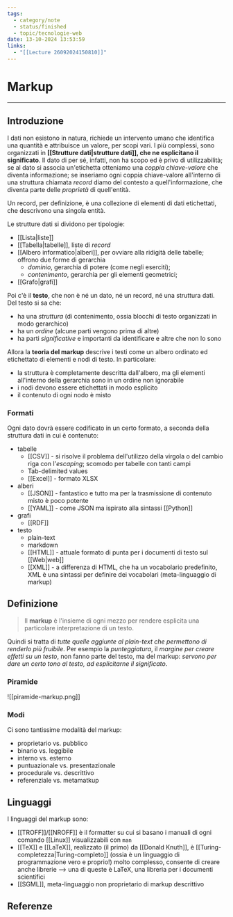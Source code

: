 ```yaml
---
tags:
  - category/note
  - status/finished
  - topic/tecnologie-web
date: 13-10-2024 13:53:59
links:
  - "[[Lecture 26092024150810]]"
---
```

# Markup
---
## Introduzione
I dati non esistono in natura, richiede un intervento umano che identifica una quantità e attribuisce un valore, per scopi vari. I più complessi, sono organizzati in **[[Strutture dati|strutture dati]], che ne esplicitano il significato**. Il dato di per sé, infatti, non ha scopo ed è privo di utilizzabilità; se al dato si associa un'etichetta otteniamo una _coppia chiave-valore_ che diventa informazione; se inseriamo ogni coppia chiave-valore all'interno di una struttura chiamata _record_ diamo del contesto a quell'informazione, che diventa parte delle _proprietà_ di quell'entità.

Un record, per definizione, è una collezione di elementi di dati etichettati, che descrivono una singola entità.

Le strutture dati si dividono per tipologie:
- [[Lista|liste]]
- [[Tabella|tabelle]], liste di _record_
- [[Albero informatico|alberi]], per ovviare alla ridigità delle tabelle; offrono due forme di gerarchia
	- _dominio_, gerarchia di potere (come negli eserciti);
	- _contenimento_, gerarchia per gli elementi geometrici;
- [[Grafo|grafi]]

Poi c'è il **testo**, che  non è né un dato, né un record, né una struttura dati. Del testo si sa che:
- ha una _struttura_ (di contenimento, ossia blocchi di testo organizzati in modo gerarchico)
- ha un _ordine_ (alcune parti vengono prima di altre)
- ha parti _significative_ e importanti da identificare e altre che non lo sono

Allora la **teoria del markup** descrive i testi come un albero ordinato ed etichettato di elementi e nodi di testo. In particolare:
- la struttura è completamente descritta dall'albero, ma gli elementi all'interno della gerarchia sono in un ordine non ignorabile
- i nodi devono essere etichettati in modo esplicito
- il contenuto di ogni nodo è misto

### Formati
Ogni dato dovrà essere codificato in un certo formato, a seconda della struttura dati in cui è contenuto:
- tabelle
	- [[CSV]] - si risolve il problema dell'utilizzo della virgola o del cambio riga con l'_escaping_; scomodo per tabelle con tanti campi
	- Tab-delimited values
	- [[Excel]] - formato XLSX
- alberi
	- [[JSON]] - fantastico e tutto ma per la trasmissione di contenuto misto è poco potente
	- [[YAML]] - come JSON ma ispirato alla sintassi [[Python]]
- grafi
	- [[RDF]]
- testo
	- plain-text
	- markdown
	- [[HTML]] - attuale formato di punta per i documenti di testo sul [[Web|web]]
	- [[XML]] - a differenza di HTML, che ha un vocabolario predefinito, XML è una sintassi per definire dei vocabolari (meta-linguaggio di markup)

## Definizione
> Il **markup** è l'insieme di ogni mezzo per rendere esplicita una particolare interpretazione di un testo.

Quindi si tratta di _tutte quelle aggiunte al plain-text che permettono di renderlo più fruibile_. Per esempio la _punteggiatura_, il _margine per creare effetti su un testo_, non fanno parte del testo, ma del markup: _servono per dare un certo tono al testo, ad esplicitarne il significato_.

### Piramide
![[piramide-markup.png]]

### Modi
Ci sono tantissime modalità del markup:
- proprietario vs. pubblico
- binario vs. leggibile
- interno vs. esterno
- puntuazionale vs. presentazionale
- procedurale vs. descrittivo
- referenziale vs. metamatkup

## Linguaggi
I linguaggi del markup sono:
- [[TROFF]]/[[NROFF]] è il formatter su cui si basano i manuali di ogni comando [[Linux]] visualizzabili con `man`
- [[TeX]] e [[LaTeX]], realizzato (il primo) da [[Donald Knuth]], è [[Turing-completezza|Turing-completo]] (ossia è un linguaggio di programmazione vero e proprio!) molto complesso, consente di creare anche librerie --> una di queste è LaTeX, una libreria per i documenti scientifici
- [[SGML]], meta-linguaggio non proprietario di markup descrittivo

## Referenze